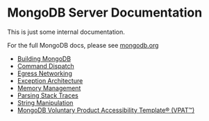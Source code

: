 MongoDB Server Documentation
============

This is just some internal documentation.

For the full MongoDB docs, please see [mongodb.org](http://www.mongodb.org/)

* [Building MongoDB](building.md)
* [Command Dispatch](command_dispatch.md)
* [Egress Networking](egress_networking.md)
* [Exception Architecture](exception_architecture.md)
* [Memory Management](memory_management.md)
* [Parsing Stack Traces](parsing_stack_traces.md)
* [String Manipulation](string_manipulation.md)
* [MongoDB Voluntary Product Accessibility Template® (VPAT™)](vpat.md)